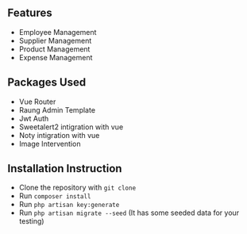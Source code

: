 ## Features

- Employee Management
- Supplier Management
- Product Management
- Expense Management

## Packages Used

- Vue Router
- Raung Admin Template
- Jwt Auth
- Sweetalert2 intigration with vue
- Noty  intigration with vue
- Image Intervention

## Installation Instruction

- Clone the repository with `git clone`
- Run `composer install`
- Run `php artisan key:generate`
- Run `php artisan migrate --seed` (It has some seeded data for your testing)




